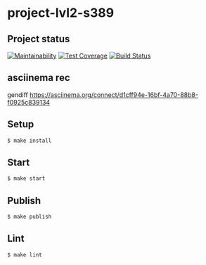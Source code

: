# project-lvl2-s389

## Project status
[![Maintainability](https://api.codeclimate.com/v1/badges/4dad30897a90401e6034/maintainability)](https://codeclimate.com/github/vigin/project-lvl2-s389/maintainability)
[![Test Coverage](https://api.codeclimate.com/v1/badges/4dad30897a90401e6034/test_coverage)](https://codeclimate.com/github/vigin/project-lvl2-s389/test_coverage)
[![Build Status](https://travis-ci.org/vigin/project-lvl2-s389.svg?branch=master)](https://travis-ci.org/vigin/project-lvl2-s389)

## asciinema rec

gendiff
https://asciinema.org/connect/d1cff94e-16bf-4a70-88b8-f0925c839134

## Setup

```sh
$ make install
```

## Start

```sh
$ make start
```

## Publish

```sh
$ make publish
```

## Lint

```sh
$ make lint
```
